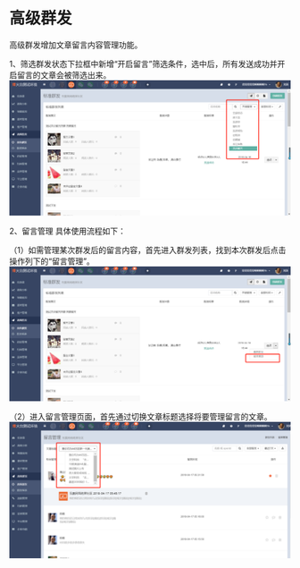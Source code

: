 # 高级群发

高级群发增加文章留言内容管理功能。

1、筛选群发状态下拉框中新增“开启留言”筛选条件，选中后，所有发送成功并开启留言的文章会被筛选出来。![](/assets/1524017567%281%29.jpg)

2、留言管理  具体使用流程如下：

（1）如需管理某次群发后的留言内容，首先进入群发列表，找到本次群发后点击操作列下的“留言管理”。![](/assets/1524017756%281%29.jpg)

（2）进入留言管理页面，首先通过切换文章标题选择将要管理留言的文章。![](/assets/1524018081%281%29.jpg)

